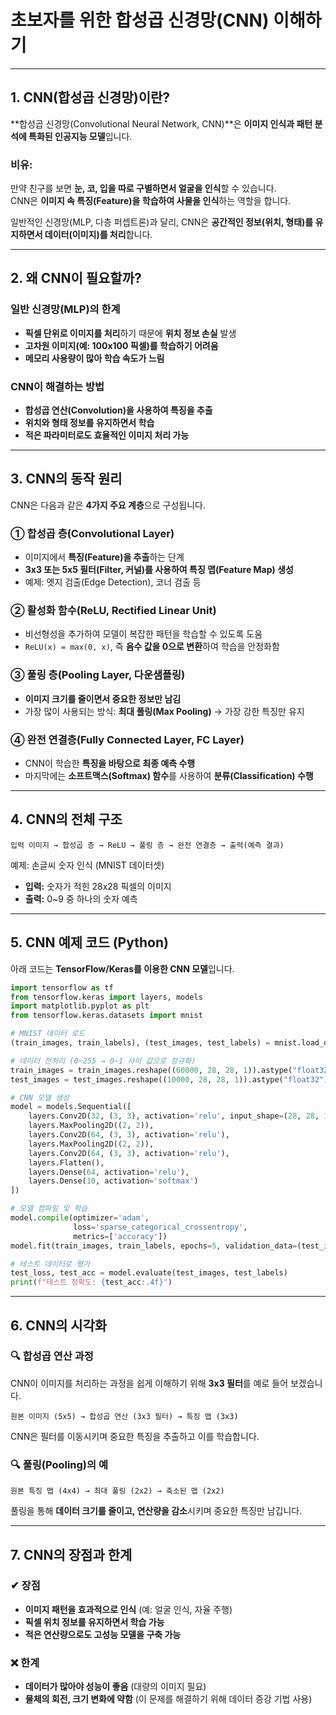 # **초보자를 위한 합성곱 신경망(CNN) 이해하기**

---

## **1. CNN(합성곱 신경망)이란?**
**합성곱 신경망(Convolutional Neural Network, CNN)**은 **이미지 인식과 패턴 분석에 특화된 인공지능 모델**입니다.

### **비유:**  
만약 친구를 보면 **눈, 코, 입을 따로 구별하면서 얼굴을 인식**할 수 있습니다.  
CNN은 **이미지 속 특징(Feature)을 학습하여 사물을 인식**하는 역할을 합니다.

일반적인 신경망(MLP, 다층 퍼셉트론)과 달리, CNN은 **공간적인 정보(위치, 형태)를 유지하면서 데이터(이미지)를 처리**합니다.

---

## **2. 왜 CNN이 필요할까?**
### **일반 신경망(MLP)의 한계**
- **픽셀 단위로 이미지를 처리**하기 때문에 **위치 정보 손실** 발생
- **고차원 이미지(예: 100x100 픽셀)를 학습하기 어려움**
- **메모리 사용량이 많아 학습 속도가 느림**

### **CNN이 해결하는 방법**
- **합성곱 연산(Convolution)을 사용하여 특징을 추출**
- **위치와 형태 정보를 유지하면서 학습**
- **적은 파라미터로도 효율적인 이미지 처리 가능**

---

## **3. CNN의 동작 원리**
CNN은 다음과 같은 **4가지 주요 계층**으로 구성됩니다.

### **① 합성곱 층(Convolutional Layer)**
- 이미지에서 **특징(Feature)을 추출**하는 단계
- **3x3 또는 5x5 필터(Filter, 커널)를 사용하여 특징 맵(Feature Map) 생성**
- 예제: 엣지 검출(Edge Detection), 코너 검출 등

### **② 활성화 함수(ReLU, Rectified Linear Unit)**
- 비선형성을 추가하여 모델이 복잡한 패턴을 학습할 수 있도록 도움
- `ReLU(x) = max(0, x)`, 즉 **음수 값을 0으로 변환**하여 학습을 안정화함

### **③ 풀링 층(Pooling Layer, 다운샘플링)**
- **이미지 크기를 줄이면서 중요한 정보만 남김**
- 가장 많이 사용되는 방식: **최대 풀링(Max Pooling)** → 가장 강한 특징만 유지

### **④ 완전 연결층(Fully Connected Layer, FC Layer)**
- CNN이 학습한 **특징을 바탕으로 최종 예측 수행**
- 마지막에는 **소프트맥스(Softmax) 함수**를 사용하여 **분류(Classification) 수행**

---

## **4. CNN의 전체 구조**

```
입력 이미지 → 합성곱 층 → ReLU → 풀링 층 → 완전 연결층 → 출력(예측 결과)
```

예제: 손글씨 숫자 인식 (MNIST 데이터셋)
- **입력:** 숫자가 적힌 28x28 픽셀의 이미지
- **출력:** 0~9 중 하나의 숫자 예측

---

## **5. CNN 예제 코드 (Python)**
아래 코드는 **TensorFlow/Keras를 이용한 CNN 모델**입니다.

```python
import tensorflow as tf
from tensorflow.keras import layers, models
import matplotlib.pyplot as plt
from tensorflow.keras.datasets import mnist

# MNIST 데이터 로드
(train_images, train_labels), (test_images, test_labels) = mnist.load_data()

# 데이터 전처리 (0~255 → 0~1 사이 값으로 정규화)
train_images = train_images.reshape((60000, 28, 28, 1)).astype("float32") / 255
test_images = test_images.reshape((10000, 28, 28, 1)).astype("float32") / 255

# CNN 모델 생성
model = models.Sequential([
    layers.Conv2D(32, (3, 3), activation='relu', input_shape=(28, 28, 1)),
    layers.MaxPooling2D((2, 2)),
    layers.Conv2D(64, (3, 3), activation='relu'),
    layers.MaxPooling2D((2, 2)),
    layers.Conv2D(64, (3, 3), activation='relu'),
    layers.Flatten(),
    layers.Dense(64, activation='relu'),
    layers.Dense(10, activation='softmax')
])

# 모델 컴파일 및 학습
model.compile(optimizer='adam',
              loss='sparse_categorical_crossentropy',
              metrics=['accuracy'])
model.fit(train_images, train_labels, epochs=5, validation_data=(test_images, test_labels))

# 테스트 데이터로 평가
test_loss, test_acc = model.evaluate(test_images, test_labels)
print(f"테스트 정확도: {test_acc:.4f}")
```

---

## **6. CNN의 시각화**
### **🔍 합성곱 연산 과정**
CNN이 이미지를 처리하는 과정을 쉽게 이해하기 위해 **3x3 필터**를 예로 들어 보겠습니다.

```
원본 이미지 (5x5) → 합성곱 연산 (3x3 필터) → 특징 맵 (3x3)
```

CNN은 필터를 이동시키며 중요한 특징을 추출하고 이를 학습합니다.

### **🔍 풀링(Pooling)의 예**

```
원본 특징 맵 (4x4) → 최대 풀링 (2x2) → 축소된 맵 (2x2)
```

풀링을 통해 **데이터 크기를 줄이고, 연산량을 감소**시키며 중요한 특징만 남깁니다.

---

## **7. CNN의 장점과 한계**
### **✔ 장점**
- **이미지 패턴을 효과적으로 인식** (예: 얼굴 인식, 자율 주행)
- **픽셀 위치 정보를 유지하면서 학습 가능**
- **적은 연산량으로도 고성능 모델을 구축 가능**

### **❌ 한계**
- **데이터가 많아야 성능이 좋음** (대량의 이미지 필요)
- **물체의 회전, 크기 변화에 약함** (이 문제를 해결하기 위해 데이터 증강 기법 사용)




